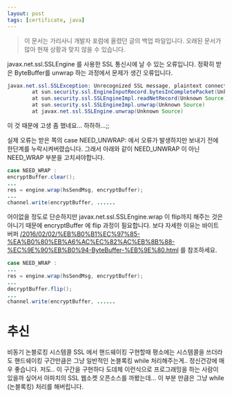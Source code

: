 ```yaml
---
layout: post
tags: [certificate, java]
---
```


> 이 문서는 가리사니 개발자 포럼에 올렸던 글의 백업 파일입니다.
오래된 문서가 많아 현재 상황과 맞지 않을 수 있습니다.


javax.net.ssl.SSLEngine 를 사용한 SSL 통신시에 날 수 있는 오류입니다.
정확히 받은 ByteBuffer를 unwrap 하는 과정에서 문제가 생긴 오류입니다.
``` java
javax.net.ssl.SSLException: Unrecognized SSL message, plaintext connection?
        at sun.security.ssl.EngineInputRecord.bytesInCompletePacket(Unknown Source)
        at sun.security.ssl.SSLEngineImpl.readNetRecord(Unknown Source)
        at sun.security.ssl.SSLEngineImpl.unwrap(Unknown Source)
        at javax.net.ssl.SSLEngine.unwrap(Unknown Source)
```

이 것 때문에 고생 좀 했네요... 하하하...;;

실제 오류는 받은 쪽의 case NEED_UNWRAP: 에서 오류가 발생하지만 보내기 전에 한단계를 누락시켜버렸습니다.
그래서 아래와 같이 NEED_UNWRAP 이 아닌 NEED_WRAP 부분을 고치셔야합니다.
``` java
case NEED_WRAP :
encryptBuffer.clear();
...
res = engine.wrap(hsSendMsg, encryptBuffer);
...
channel.write(encryptBuffer, ......
```

어이없을 정도로 단순하지만 javax.net.ssl.SSLEngine.wrap 이 flip까지 해주는 것은 아니기 때문에 encryptBuffer 에 flip 과정이 필요합니다.
보다 자세한 이유는 바이트 버퍼 [/2016/02/02/%EB%B0%B1%EC%97%85-%EA%B0%80%EB%A6%AC%EC%82%AC%EB%8B%88-%EC%9E%90%EB%B0%94-ByteBuffer-%EB%9E%80.html](/2016/02/02/%EB%B0%B1%EC%97%85-%EA%B0%80%EB%A6%AC%EC%82%AC%EB%8B%88-%EC%9E%90%EB%B0%94-ByteBuffer-%EB%9E%80.html) 를 참조하세요.
``` java
case NEED_WRAP :
...
res = engine.wrap(hsSendMsg, encryptBuffer);
...
decryptBuffer.flip();
...
channel.write(encryptBuffer, ......
```


# 추신
비동기 논블로킹 시스템콜 SSL 에서 핸드쉐이킹 구현할때 평소에는 시스템콜을 쓰더라도 핸드쉐이킹 구간만큼은 그냥 일반적인 논블록킹 while 처리해주는게.. 정신건강에 매우 좋습니다. 저도.. 이 구간을 구현하다 도데체 이런식으로 프로그래밍을 하는 사람이 있을까 싶어서 아파치의 SSL 웹소켓 오픈소스를 까봤는데... 이 부분 만큼은 그냥 while (논블록킹) 처리를 해버립니다.